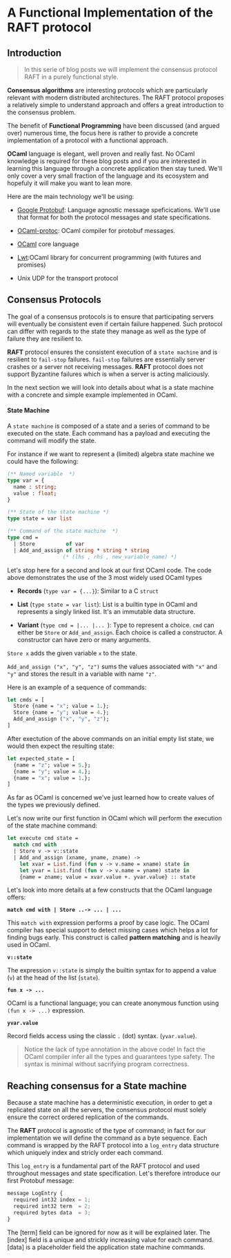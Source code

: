 # A Functional Implementation of the RAFT protocol

## Introduction

> In this serie of blog posts we will implement the consensus protocol
> RAFT in a purely functional style.

**Consensus algorithms** are interesting protocols which are
  particularly relevant with modern distributed architectures. The
  RAFT protocol proposes a relatively simple to understand approach
  and offers a great introduction to the consensus problem.

The benefit of **Functional Programming** have been discussed (and
argued over) numerous time, the focus here is rather to provide a
concrete implementation of a protocol with a functional approach.

**OCaml** language is elegant, well proven and really fast. No OCaml
  knowledge is required for these blog posts and if you are interested
  in learning this language through a concrete application then stay
  tuned. We'll only cover a very small fraction of the language and
  its ecosystem and hopefuly it will make you want to lean more.

Here are the main technology we'll be using:

* [Google Protobuf](https://developers.google.com/protocol-buffers):
  Language agnostic message speficications. We'll use that format for
  both the protocol messages and state specifications.

* [OCaml-protoc](https://github.com/mransan/ocaml-protoc): OCaml
  compiler for protobuf messages.

* [OCaml](http://ocaml.org/) core language

* [Lwt](http://ocsigen.org/lwt/):OCaml library for concurrent
  programming (with futures and promises)

* Unix UDP for the transport protocol

## Consensus Protocols

The goal of a consensus protocols is to ensure that participating
servers will eventually be consistent even if certain failure
happened. Such protocol can differ with regards to the state they
manage as well as the type of failure they are resilient to.

**RAFT** protocol ensures the consistent execution of a `state
  machine` and is resilient to `fail-stop` failures. `fail-stop`
  failures are essentially server crashes or a server not receiving
  messages. **RAFT** protocol does not support Byzantine failures
  which is when a server is acting maliciously.

In the next section we will look into details about what is a state
machine with a concrete and simple example implemented in OCaml.

#### State Machine

A `state machine` is composed of a state and a series of command to be
executed on the state. Each command has a payload and executing the
command will modify the state.

For instance if we want to represent a (limited) algebra state machine
we could have the following:

```OCaml
(** Named variable  *)
type var = {
  name : string;
  value : float;
}

(** State of the state machine *)
type state = var list

(** Command of the state machine  *)
type cmd =
  | Store          of var
  | Add_and_assign of string * string * string
                  (* (lhs , rhs , new_variable_name) *)
```

Let's stop here for a second and look at our first OCaml code. The
code above demonstrates the use of the 3 most widely used OCaml types

* **Records** (`type var = {...}`): Similar to a C `struct`

* **List** (`type state = var list`): List is a builtin type in OCaml
    and represents a singly linked list. It's an immutable data
    structure.

* **Variant** (`type cmd = |... |... `): Type to represent a
    choice. `cmd` can either be `Store` or `Add_and_assign`. Each
    choice is called a constructor. A constructor can have zero or
    many arguments.

`Store x` adds the given variable `x` to the state.

`Add_and_assign ("x", "y", "z")` sums the values associated with `"x"`
and `"y"` and stores the result in a variable with name `"z"`.

Here is an example of a sequence of commands:

```OCaml
let cmds = [
  Store {name = "x"; value = 1.};
  Store {name = "y"; value = 4.};
  Add_and_assign ("x", "y", "z");
]
```

After exectution of the above commands on an initial empty list state,
we would then expect the resulting state:

```OCaml
let expected_state = [
  {name = "z"; value = 5.};
  {name = "y"; value = 4.};
  {name = "x"; value = 1.};
]
```

As far as OCaml is concerned we've just learned how to create values
of the types we previously defined.

Let's now write our first function in OCaml which will perform the
execution of the state machine command:

```OCaml
let execute cmd state =
  match cmd with
  | Store v -> v::state
  | Add_and_assign (xname, yname, zname) ->
    let xvar = List.find (fun v -> v.name = xname) state in
    let yvar = List.find (fun v -> v.name = yname) state in
    {name = zname; value = xvar.value +. yvar.value} :: state
```

Let's look into more details at a few constructs that the OCaml
language offers:

**`match cmd with | Store ..-> ... | ...`**

This `match with` expression performs a proof by case logic. The OCaml
compiler has special support to detect missing cases which helps a lot
for finding bugs early. This construct is called **pattern matching**
and is heavily used in OCaml.

**`v::state`**

The expression `v::state` is simply the builtin syntax for to append a
value (`v`) at the head of the list (`state`).

**`fun x -> ...`**

OCaml is a functional language; you can create anonymous function
using `(fun x -> ...)` expression.

**`yvar.value`**

Record fields access using the classic `.` (dot)
syntax. (`yvar.value`).

> Notice the lack of type annotation in the above code! In fact the
> OCaml compiler infer all the types and guarantees type safety. The
> syntax is minimal without sacrifying program correctness.

## Reaching consensus for a State machine

Because a state machine has a deterministic execution, in order to get
a replicated state on all the servers, the consensus protocol must
solely ensure the correct ordered replication of the commands.

The **RAFT** protocol is agnostic of the type of command; in fact for
our implementation we will define the command as a byte sequence. Each
command is wrapped by the RAFT protocol into a `log_entry` data
structure which uniquely index and stricly order each command.

This `log_entry` is a fundamental part of the RAFT protocol and used
throughout messages and state specification. Let's therefore introduce
our first Protobuf message:

```JavaScript
message LogEntry {
  required int32 index = 1;
  required int32 term  = 2;
  required bytes data  = 3;
}
```

The [term] field can be ignored for now as it will be explained
later. The [index] field is a unique and strickly increasing value for
each command. [data] is a placeholder field the application state
machine commands.
